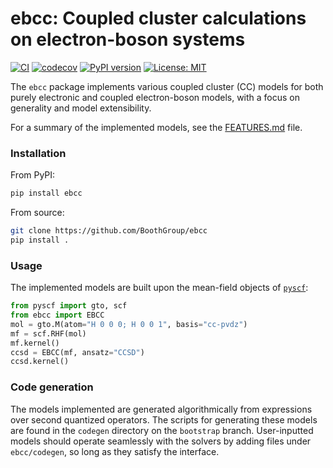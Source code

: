 # ebcc: Coupled cluster calculations on electron-boson systems

[![CI](https://github.com/BoothGroup/ebcc/workflows/CI/badge.svg)](https://github.com/BoothGroup/ebcc/actions?query=workflow%3ACI+branch%3Amaster)
[![codecov](https://codecov.io/gh/BoothGroup/ebcc/branch/master/graph/badge.svg?token=QZQZQ2ZQ2Z)](https://codecov.io/gh/BoothGroup/ebcc)
[![PyPI version](https://badge.fury.io/py/ebcc.svg)](https://badge.fury.io/py/ebcc)
[![License: MIT](https://img.shields.io/badge/License-MIT-yellow.svg)](https://opensource.org/licenses/MIT)

The `ebcc` package implements various coupled cluster (CC) models for both purely electronic and coupled electron-boson models, with a focus on generality and model extensibility.

For a summary of the implemented models, see the [FEATURES.md](FEATURES.md) file.

### Installation

From PyPI:

```bash
pip install ebcc
```

From source:

```bash
git clone https://github.com/BoothGroup/ebcc
pip install .
```

### Usage

The implemented models are built upon the mean-field objects of [`pyscf`](https://github.com/pyscf/pyscf):

```python
from pyscf import gto, scf
from ebcc import EBCC
mol = gto.M(atom="H 0 0 0; H 0 0 1", basis="cc-pvdz")
mf = scf.RHF(mol)
mf.kernel()
ccsd = EBCC(mf, ansatz="CCSD")
ccsd.kernel()
```

### Code generation

The models implemented are generated algorithmically from expressions over second quantized operators. The scripts for generating these models are found in the `codegen` directory on the `bootstrap` branch.
User-inputted models should operate seamlessly with the solvers by adding files under `ebcc/codegen`, so long as they satisfy the interface.
